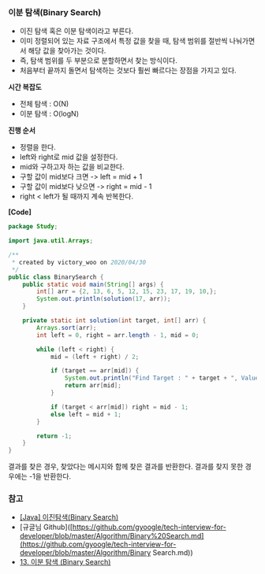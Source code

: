 ### 이분 탐색(Binary Search)

- 이진 탐색 혹은 이분 탐색이라고 부른다.
- 이미 정렬되어 있는 자료 구조에서 특정 값을 찾을 때, 탐색 범위를 절반씩 나눠가면서 해당 값을 찾아가는 것이다.
- 즉, 탐색 범위를 두 부분으로 분할하면서 찾는 방식이다.
- 처음부터 끝까지 돌면서 탐색하는 것보다 훨씬 빠르다는 장점을 가지고 있다.



**시간 복잡도**

- 전체 탐색 : O(N)
- 이분 탐색 : O(logN)



**진행 순서**

- 정렬을 한다.
- left와 right로 mid 값을 설정한다.
- mid와 구하고자 하는 값을 비교한다.
- 구할 값이 mid보다 크면 -> left = mid + 1
- 구할 값이 mid보다 낮으면 -> right = mid - 1
- right < left가 될 때까지 계속 반복한다.



**[Code]**

```java
package Study;

import java.util.Arrays;

/**
 * created by victory_woo on 2020/04/30
 */
public class BinarySearch {
    public static void main(String[] args) {
        int[] arr = {2, 13, 6, 5, 12, 15, 23, 17, 19, 10,};
        System.out.println(solution(17, arr));
    }

    private static int solution(int target, int[] arr) {
        Arrays.sort(arr);
        int left = 0, right = arr.length - 1, mid = 0;

        while (left < right) {
            mid = (left + right) / 2;

            if (target == arr[mid]) {
                System.out.println("Find Target : " + target + ", Value : " + arr[mid]);
                return arr[mid];
            }

            if (target < arr[mid]) right = mid - 1;
            else left = mid + 1;
        }

        return -1;
    }
}
```



결과를 찾은 경우, 찾았다는 메시지와 함께 찾은 결과를 반환한다. 결과를 찾지 못한 경우에는 -1을 반환한다.



### 참고

- [[Java] 이진탐색(Binary Search)](https://blog.opid.kr/489)
- [규글님 Github]([https://github.com/gyoogle/tech-interview-for-developer/blob/master/Algorithm/Binary%20Search.md](https://github.com/gyoogle/tech-interview-for-developer/blob/master/Algorithm/Binary Search.md))
- [13. 이분 탐색 (Binary Search)](https://code0xff.tistory.com/32)